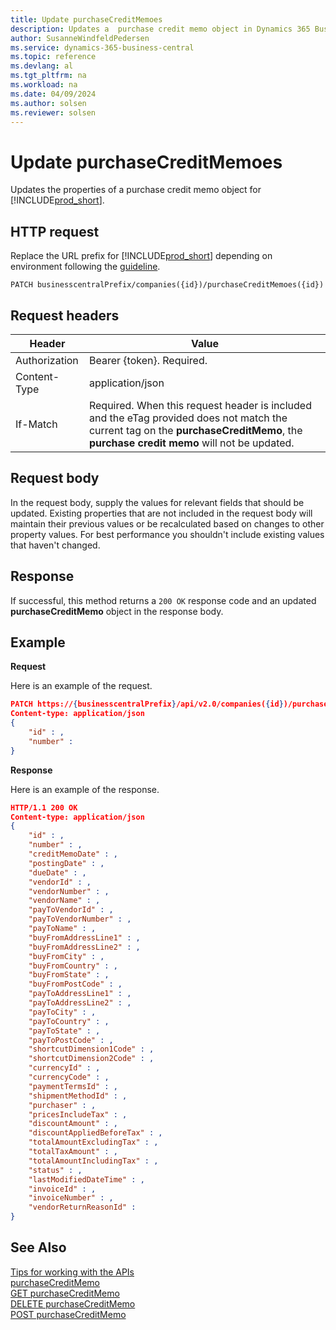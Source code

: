 ```yaml
---
title: Update purchaseCreditMemoes
description: Updates a  purchase credit memo object in Dynamics 365 Business Central.
author: SusanneWindfeldPedersen
ms.service: dynamics-365-business-central
ms.topic: reference
ms.devlang: al
ms.tgt_pltfrm: na
ms.workload: na
ms.date: 04/09/2024
ms.author: solsen
ms.reviewer: solsen
---
```


<!-- NOTE: This article is an auto-generated stub from the metadata file. -->
<!-- The sections marked with an EDIT_IS_REQUIRED require manual editing. -->
# Update purchaseCreditMemoes

Updates the properties of a purchase credit memo object for [!INCLUDE[prod_short](../../../includes/prod_short.md)].

## HTTP request

Replace the URL prefix for [!INCLUDE[prod_short](../../../includes/prod_short.md)] depending on environment following the [guideline](../../v2.0/endpoints-apis-for-dynamics.md).
<!-- START>EDIT_IS_REQUIRED. There URL for accessing the endpoint might be different or there might be more than one-->
```
PATCH businesscentralPrefix/companies({id})/purchaseCreditMemoes({id})
```
<!-- END>EDIT_IS_REQUIRED-->
## Request headers

|Header|Value|
|------|-----|
|Authorization  |Bearer {token}. Required. |
|Content-Type  |application/json|
|If-Match      |Required. When this request header is included and the eTag provided does not match the current tag on the **purchaseCreditMemo**, the **purchase credit memo** will not be updated. |

## Request body

In the request body, supply the values for relevant fields that should be updated. Existing properties that are not included in the request body will maintain their previous values or be recalculated based on changes to other property values. For best performance you shouldn't include existing values that haven't changed.

## Response

If successful, this method returns a ```200 OK``` response code and an updated **purchaseCreditMemo** object in the response body.

## Example

**Request**

Here is an example of the request.
<!-- START>EDIT_IS_REQUIRED. There URL for accessing the endpoint might be different. Fill in the property values) -->
```json
PATCH https://{businesscentralPrefix}/api/v2.0/companies({id})/purchaseCreditMemoes({id})
Content-type: application/json
{
    "id" : ,
    "number" :
}
```
<!-- END>EDIT_IS_REQUIRED -->
**Response**

Here is an example of the response.

<!-- START>EDIT_IS_REQUIRED. Fill in values for properties -->
```json
HTTP/1.1 200 OK
Content-type: application/json
{
    "id" : ,
    "number" : ,
    "creditMemoDate" : ,
    "postingDate" : ,
    "dueDate" : ,
    "vendorId" : ,
    "vendorNumber" : ,
    "vendorName" : ,
    "payToVendorId" : ,
    "payToVendorNumber" : ,
    "payToName" : ,
    "buyFromAddressLine1" : ,
    "buyFromAddressLine2" : ,
    "buyFromCity" : ,
    "buyFromCountry" : ,
    "buyFromState" : ,
    "buyFromPostCode" : ,
    "payToAddressLine1" : ,
    "payToAddressLine2" : ,
    "payToCity" : ,
    "payToCountry" : ,
    "payToState" : ,
    "payToPostCode" : ,
    "shortcutDimension1Code" : ,
    "shortcutDimension2Code" : ,
    "currencyId" : ,
    "currencyCode" : ,
    "paymentTermsId" : ,
    "shipmentMethodId" : ,
    "purchaser" : ,
    "pricesIncludeTax" : ,
    "discountAmount" : ,
    "discountAppliedBeforeTax" : ,
    "totalAmountExcludingTax" : ,
    "totalTaxAmount" : ,
    "totalAmountIncludingTax" : ,
    "status" : ,
    "lastModifiedDateTime" : ,
    "invoiceId" : ,
    "invoiceNumber" : ,
    "vendorReturnReasonId" :
}
```
<!-- END>EDIT_IS_REQUIRED-->
## See Also

[Tips for working with the APIs](/dynamics365/business-central/dev-itpro/developer/devenv-connect-apps-tips)  
[purchaseCreditMemo](../resources/dynamics_purchaseCreditMemo.md)  
[GET purchaseCreditMemo](dynamics_purchasecreditmemo_get.md)  
[DELETE purchaseCreditMemo](dynamics_purchasecreditmemo_delete.md)  
[POST purchaseCreditMemo](dynamics_purchasecreditmemo_create.md)  
